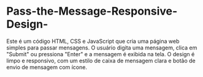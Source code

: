 # Pass-the-Message-Responsive-Design-
Este é um código HTML, CSS e JavaScript que cria uma página web simples para passar mensagens. O usuário digita uma mensagem, clica em "Submit" ou pressiona "Enter" e a mensagem é exibida na tela. O design é limpo e responsivo, com um estilo de caixa de mensagem clara e botão de envio de mensagem com ícone.
